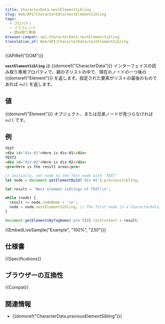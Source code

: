 ```yaml
---
title: CharacterData.nextElementSibling
slug: Web/API/CharacterData/nextElementSibling
tags:
  - プロパティ
  - リファレンス
  - 読み取り専用
browser-compat: api.CharacterData.nextElementSibling
translation_of: Web/API/CharacterData/nextElementSibling
---
```

{{APIRef("DOM")}}

**`nextElementSibling`** は {{domxref("CharacterData")}} インターフェイスの読み取り専用プロパティで、親の子リストの中で、現在のノードの一つ後の {{domxref("Element")}} を返します。指定された要素がリストの最後のものであれば `null` を返します。

## 値

{{domxref("Element")}} オブジェクト、または兄弟ノードが見つらなければ `null` です。

## 例

```html
TEXT
<div id="div-01">Here is div-01</div>
TEXT2
<div id="div-02">Here is div-02</div>
<pre>Here is the result area</pre>
```

```js
// Initially, set node to the Text node with `TEXT`
let node = document.getElementById('div-01').previousSibling;

let result = 'Next element siblings of TEXT:\n';

while (node) {
  result += node.nodeName + '\n';
  node = node.nextElementSibling; // The first node is a CharacterData, the others Element objects
}

document.getElementsByTagName('pre')[0].textContent = result;
```

{{EmbedLiveSample("Example", "100%", "230")}}

## 仕様書

{{Specifications}}

## ブラウザーの互換性

{{Compat}}

## 関連情報

- {{domxref("CharacterData.previousElementSibling")}}
